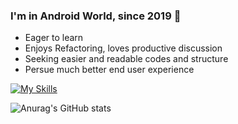 ### I'm in Android World, since 2019 👋

- Eager to learn
- Enjoys Refactoring, loves productive discussion
- Seeking easier and readable codes and structure
- Persue much better end user experience

[![My Skills](https://skillicons.dev/icons?i=kotlin,androidstudio,firebase,bash,reactivex,figma,githubactions&theme=dark)](https://skillicons.dev)

![Anurag's GitHub stats](https://github-readme-stats.vercel.app/api?username=victory316&show_icons=true&theme=transparent)
